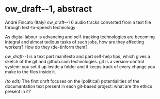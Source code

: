 # ow_draft--1, abstract

André Fincato (Italy)
ow_draft--1
6 audio tracks converted from a text file through text-to-speech technology

As digital labour is advancing and self-tracking technologies are becoming integral and almost tedious tasks of such jobs, how are they affecting workers? How do they (de-)inform them?

*ow_draft--1* is a text part manifesto and part self-help tips, which gives a sketch of the git and github.com technologies. git is a version-control system: you set it up inside a folder and it keeps track of every change you make to the files inside it.

*(to edit)*
The first draft focuses on the (political) potentialities of the documentation text present in each git-based project: what are the ethics present in it?